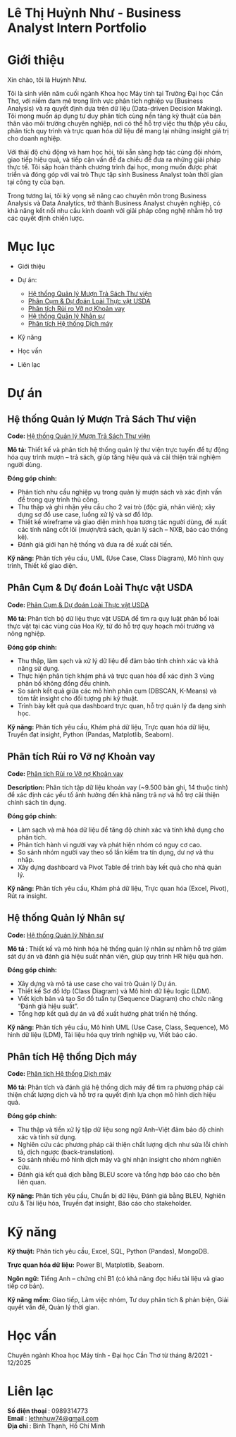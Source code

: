 # Lê Thị Huỳnh Như - Business Analyst Intern Portfolio
# Giới thiệu
Xin chào, tôi là Huỳnh Như.

Tôi là sinh viên năm cuối ngành Khoa học Máy tính tại Trường Đại học Cần Thơ, với niềm đam mê trong lĩnh vực phân tích nghiệp vụ (Business Analysis) và ra quyết định dựa trên dữ liệu (Data-driven Decision Making).
Tôi mong muốn áp dụng tư duy phân tích cùng nền tảng kỹ thuật của bản thân vào môi trường chuyên nghiệp, nơi có thể hỗ trợ việc thu thập yêu cầu, phân tích quy trình và trực quan hóa dữ liệu để mang lại những insight giá trị cho doanh nghiệp.

Với thái độ chủ động và ham học hỏi, tôi sẵn sàng hợp tác cùng đội nhóm, giao tiếp hiệu quả, và tiếp cận vấn đề đa chiều để đưa ra những giải pháp thực tế.
Tôi sắp hoàn thành chương trình đại học, mong muốn được phát triển và đóng góp với vai trò Thực tập sinh Business Analyst toàn thời gian tại công ty của bạn.

Trong tương lai, tôi kỳ vọng sẽ nâng cao chuyên môn trong Business Analysis và Data Analytics, trở thành Business Analyst chuyên nghiệp, có khả năng kết nối nhu cầu kinh doanh với giải pháp công nghệ nhằm hỗ trợ các quyết định chiến lược.

# Mục lục
  - Giới thiệu

  - Dự án:
    - [Hệ thống Quản lý Mượn Trả Sách Thư viện](https://github.com/lthnhuw/Thu-vien)
    - [Phân Cụm & Dự đoán Loài Thực vật USDA](https://github.com/lthnhuw/USDA)
    - [Phân tích Rủi ro Vỡ nợ Khoản vay](https://github.com/lthnhuw/Khoan-vay)
    - [Hệ thống Quản lý Nhân sự](https://github.com/lthnhuw/Quan-ly-nhan-su)
    - [Phân tích Hệ thống Dịch máy](https://github.com/lthnhuw/Phan-Tich-He-Thong-Dich-May)
    

  - Kỹ năng
  - Học vấn
  - Liên lạc
# Dự án  
## <B> Hệ thống Quản lý Mượn Trả Sách Thư viện </B>
<B> Code: </B> [Hệ thống Quản lý Mượn Trả Sách Thư viện](https://github.com/lthnhuw/Thu-vien)  

<B>Mô tả: </B> Thiết kế và phân tích hệ thống quản lý thư viện trực tuyến để tự động hóa quy trình mượn – trả sách, giúp tăng hiệu quả và cải thiện trải nghiệm người dùng.  

<B> Đóng góp chính: </B>  
- Phân tích nhu cầu nghiệp vụ trong quản lý mượn sách và xác định vấn đề trong quy trình thủ công.
- Thu thập và ghi nhận yêu cầu cho 2 vai trò (độc giả, nhân viên); xây dựng sơ đồ use case, luồng xử lý và sơ đồ lớp.
- Thiết kế wireframe và giao diện minh họa tương tác người dùng, đề xuất các tính năng cốt lõi (mượn/trả sách, quản lý sách – NXB, báo cáo thống kê).
- Đánh giá giới hạn hệ thống và đưa ra đề xuất cải tiến.

<B> Kỹ năng: </B> Phân tích yêu cầu, UML (Use Case, Class Diagram), Mô hình quy trình, Thiết kế giao diện. 

## <B>Phân Cụm & Dự đoán Loài Thực vật USDA</B>  
<B> Code: </B>  [Phân Cụm & Dự đoán Loài Thực vật USDA](https://github.com/lthnhuw/USDA)  

<B> Mô tả: </B> Phân tích bộ dữ liệu thực vật USDA để tìm ra quy luật phân bố loài thực vật tại các vùng của Hoa Kỳ, từ đó hỗ trợ quy hoạch môi trường và nông nghiệp.

<B> Đóng góp chính: </B>  
- Thu thập, làm sạch và xử lý dữ liệu để đảm bảo tính chính xác và khả năng sử dụng.
- Thực hiện phân tích khám phá và trực quan hóa để xác định 3 vùng phân bố không đồng đều chính.
- So sánh kết quả giữa các mô hình phân cụm (DBSCAN, K-Means) và tóm tắt insight cho đối tượng phi kỹ thuật.
- Trình bày kết quả qua dashboard trực quan, hỗ trợ quản lý đa dạng sinh học.

<B> Kỹ năng: </B> Phân tích yêu cầu, Khám phá dữ liệu, Trực quan hóa dữ liệu, Truyền đạt insight, Python (Pandas, Matplotlib, Seaborn).  
## <B> Phân tích Rủi ro Vỡ nợ Khoản vay </B>  
<B> Code: </B> [Phân tích Rủi ro Vỡ nợ Khoản vay](https://github.com/lthnhuw/Khoan-vay) 

<B> Description: </B> Phân tích tập dữ liệu khoản vay (~9.500 bản ghi, 14 thuộc tính) để xác định các yếu tố ảnh hưởng đến khả năng trả nợ và hỗ trợ cải thiện chính sách tín dụng.  

<B> Đóng góp chính: </B>  
- Làm sạch và mã hóa dữ liệu để tăng độ chính xác và tính khả dụng cho phân tích.
- Phân tích hành vi người vay và phát hiện nhóm có nguy cơ cao.
- So sánh nhóm người vay theo số lần kiểm tra tín dụng, dư nợ và thu nhập.
- Xây dựng dashboard và Pivot Table để trình bày kết quả cho nhà quản lý.

<B> Kỹ năng: </B> Phân tích yêu cầu, Khám phá dữ liệu, Trực quan hóa (Excel, Pivot), Rút ra insight.
## <B>Hệ thống Quản lý Nhân sự </B>  
<B> Code: </B>  [Hệ thống Quản lý Nhân sự](https://github.com/lthnhuw/Quan-ly-nhan-su)

<B> Mô tả </B>:  Thiết kế và mô hình hóa hệ thống quản lý nhân sự nhằm hỗ trợ giám sát dự án và đánh giá hiệu suất nhân viên, giúp quy trình HR hiệu quả hơn.

<B> Đóng góp chính: </B>  
- Xây dựng và mô tả use case cho vai trò Quản lý Dự án.
- Thiết kế Sơ đồ lớp (Class Diagram) và Mô hình dữ liệu logic (LDM).
- Viết kịch bản và tạo Sơ đồ tuần tự (Sequence Diagram) cho chức năng “Đánh giá hiệu suất”.
- Tổng hợp kết quả dự án và đề xuất hướng phát triển hệ thống.

<B> Kỹ năng: </B> Phân tích yêu cầu, Mô hình UML (Use Case, Class, Sequence), Mô hình dữ liệu (LDM), Tài liệu hóa quy trình nghiệp vụ, Viết báo cáo.
## <B> Phân tích Hệ thống Dịch máy </B>  
<B> Code: </B> [Phân tích Hệ thống Dịch máy](https://github.com/lthnhuw/Phan-Tich-He-Thong-Dich-May)  

<B>Mô tả: </B> Phân tích và đánh giá hệ thống dịch máy để tìm ra phương pháp cải thiện chất lượng dịch và hỗ trợ ra quyết định lựa chọn mô hình dịch hiệu quả.

<B> Đóng góp chính: </B>  
- Thu thập và tiền xử lý tập dữ liệu song ngữ Anh–Việt đảm bảo độ chính xác và tính sử dụng.
- Nghiên cứu các phương pháp cải thiện chất lượng dịch như sửa lỗi chính tả, dịch ngược (back-translation).
- So sánh nhiều mô hình dịch máy và ghi nhận insight cho nhóm nghiên cứu.
- Đánh giá kết quả dịch bằng BLEU score và tổng hợp báo cáo cho bên liên quan.

<B> Kỹ năng: </B>  Phân tích yêu cầu, Chuẩn bị dữ liệu, Đánh giá bằng BLEU, Nghiên cứu & Tài liệu hóa, Truyền đạt insight, Báo cáo cho stakeholder.
# Kỹ năng
<B>Kỹ thuật:</B> Phân tích yêu cầu, Excel, SQL, Python (Pandas), MongoDB.  

<B>Trực quan hóa dữ liệu:</B> Power BI, Matplotlib, Seaborn.

<B>Ngôn ngữ:</B> Tiếng Anh – chứng chỉ B1 (có khả năng đọc hiểu tài liệu và giao tiếp cơ bản).  

<B>Kỹ năng mềm:</B> Giao tiếp, Làm việc nhóm, Tư duy phân tích & phản biện, Giải quyết vấn đề, Quản lý thời gian.
# Học vấn
Chuyên ngành Khoa học Máy tính - Đại học Cần Thơ từ tháng 8/2021 - 12/2025  
# Liên lạc 
<B> Số điện thoại </B>: 0989314773  
<B> Email </B>: lethnhuw74@gmail.com  
<B> Địa chỉ </B>: Bình Thạnh, Hồ Chí Minh


